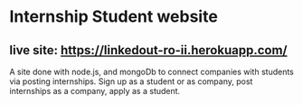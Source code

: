 # Internship Student website

## live site: https://linkedout-ro-ii.herokuapp.com/

A site done with node.js, and mongoDb to connect companies with students via posting internships.
Sign up as a student or as company, post internships as a company, apply as a student.
